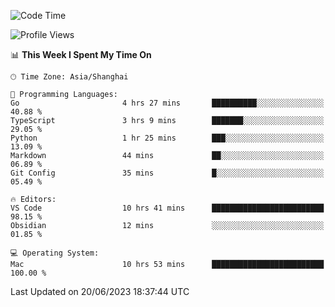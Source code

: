 <!--START_SECTION:waka-->
![Code Time](http://img.shields.io/badge/Code%20Time-118%20hrs%208%20mins-blue)

![Profile Views](http://img.shields.io/badge/Profile%20Views-12-blue)

📊 **This Week I Spent My Time On** 

```text
🕑︎ Time Zone: Asia/Shanghai

💬 Programming Languages: 
Go                       4 hrs 27 mins       ██████████░░░░░░░░░░░░░░░   40.88 % 
TypeScript               3 hrs 9 mins        ███████░░░░░░░░░░░░░░░░░░   29.05 % 
Python                   1 hr 25 mins        ███░░░░░░░░░░░░░░░░░░░░░░   13.09 % 
Markdown                 44 mins             ██░░░░░░░░░░░░░░░░░░░░░░░   06.89 % 
Git Config               35 mins             █░░░░░░░░░░░░░░░░░░░░░░░░   05.49 % 

🔥 Editors: 
VS Code                  10 hrs 41 mins      █████████████████████████   98.15 % 
Obsidian                 12 mins             ░░░░░░░░░░░░░░░░░░░░░░░░░   01.85 % 

💻 Operating System: 
Mac                      10 hrs 53 mins      █████████████████████████   100.00 % 
```


 Last Updated on 20/06/2023 18:37:44 UTC
<!--END_SECTION:waka-->